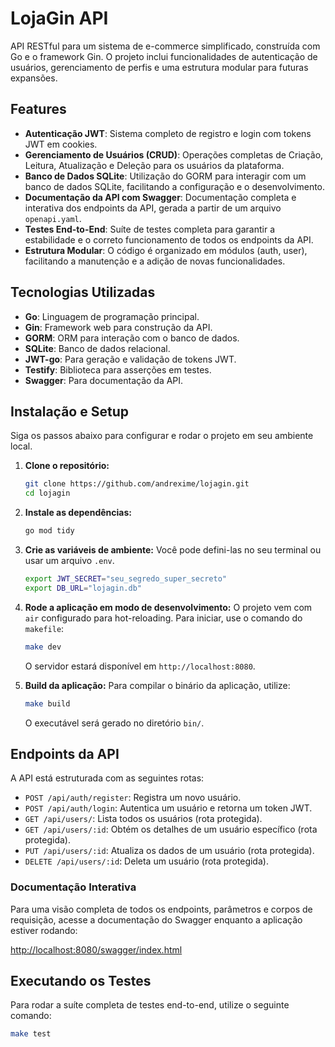 # LojaGin API

API RESTful para um sistema de e-commerce simplificado, construída com Go e o framework Gin. O projeto inclui funcionalidades de autenticação de usuários, gerenciamento de perfis e uma estrutura modular para futuras expansões.

## Features

-   **Autenticação JWT**: Sistema completo de registro e login com tokens JWT em cookies.
-   **Gerenciamento de Usuários (CRUD)**: Operações completas de Criação, Leitura, Atualização e Deleção para os usuários da plataforma.
-   **Banco de Dados SQLite**: Utilização do GORM para interagir com um banco de dados SQLite, facilitando a configuração e o desenvolvimento.
-   **Documentação da API com Swagger**: Documentação completa e interativa dos endpoints da API, gerada a partir de um arquivo `openapi.yaml`.
-   **Testes End-to-End**: Suíte de testes completa para garantir a estabilidade e o correto funcionamento de todos os endpoints da API.
-   **Estrutura Modular**: O código é organizado em módulos (auth, user), facilitando a manutenção e a adição de novas funcionalidades.

## Tecnologias Utilizadas

-   **Go**: Linguagem de programação principal.
-   **Gin**: Framework web para construção da API.
-   **GORM**: ORM para interação com o banco de dados.
-   **SQLite**: Banco de dados relacional.
-   **JWT-go**: Para geração e validação de tokens JWT.
-   **Testify**: Biblioteca para asserções em testes.
-   **Swagger**: Para documentação da API.

## Instalação e Setup

Siga os passos abaixo para configurar e rodar o projeto em seu ambiente local.

1.  **Clone o repositório:**

    ```bash
    git clone https://github.com/andrexime/lojagin.git
    cd lojagin
    ```

2.  **Instale as dependências:**

    ```bash
    go mod tidy
    ```

3.  **Crie as variáveis de ambiente:**
    Você pode defini-las no seu terminal ou usar um arquivo `.env`.

    ```bash
    export JWT_SECRET="seu_segredo_super_secreto"
    export DB_URL="lojagin.db"
    ```

4.  **Rode a aplicação em modo de desenvolvimento:**
    O projeto vem com `air` configurado para hot-reloading. Para iniciar, use o comando do `makefile`:

    ```bash
    make dev
    ```

    O servidor estará disponível em `http://localhost:8080`.

5.  **Build da aplicação:**
    Para compilar o binário da aplicação, utilize:

    ```bash
    make build
    ```

    O executável será gerado no diretório `bin/`.

## Endpoints da API

A API está estruturada com as seguintes rotas:

-   `POST /api/auth/register`: Registra um novo usuário.
-   `POST /api/auth/login`: Autentica um usuário e retorna um token JWT.
-   `GET /api/users/`: Lista todos os usuários (rota protegida).
-   `GET /api/users/:id`: Obtém os detalhes de um usuário específico (rota protegida).
-   `PUT /api/users/:id`: Atualiza os dados de um usuário (rota protegida).
-   `DELETE /api/users/:id`: Deleta um usuário (rota protegida).

### Documentação Interativa

Para uma visão completa de todos os endpoints, parâmetros e corpos de requisição, acesse a documentação do Swagger enquanto a aplicação estiver rodando:

[http://localhost:8080/swagger/index.html]()

## Executando os Testes

Para rodar a suíte completa de testes end-to-end, utilize o seguinte comando:

```bash
make test
```
